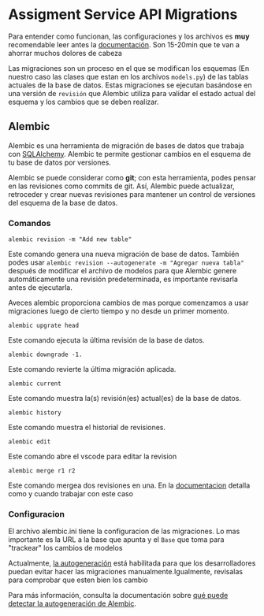 # Assigment Service API Migrations

Para entender como funcionan, las configuraciones y los archivos es **muy** recomendable leer antes la [documentación](https://alembic.sqlalchemy.org/en/latest/index.html).
Son 15-20min que te van a ahorrar muchos dolores de cabeza

Las migraciones son un proceso en el que se modifican los esquemas (En nuestro caso las clases que estan en los archivos `models.py`) de las tablas actuales de la base de datos.
Estas migraciones se ejecutan basándose en una versión de `revisión` que Alembic utiliza para validar el estado actual del esquema y los cambios que se deben realizar.

## Alembic
Alembic es una herramienta de migración de bases de datos que trabaja con [SQLAlchemy](https://www.sqlalchemy.org/). Alembic te permite gestionar cambios en el esquema de tu base de datos por versiones.

Alembic se puede considerar como **git**; con esta herramienta, podes pensar en las revisiones como commits de git. Así, Alembic puede actualizar, retroceder y crear nuevas revisiones para mantener un control de versiones del esquema de la base de datos.

### Comandos

```
alembic revision -m "Add new table"
```
Este comando genera una nueva migración de base de datos. También podes usar ```alembic revision --autogenerate -m "Agregar nueva tabla"``` después de modificar el archivo de modelos para que Alembic genere automáticamente una revisión predeterminada, es importante revisarla antes de ejecutarla. 

Aveces alembic proporciona cambios de mas porque comenzamos a usar migraciones luego de cierto tiempo y no desde un primer momento.

```
alembic upgrate head
```
Este comando ejecuta la última revisión de la base de datos.

```
alembic downgrade -1.
```
Este comando revierte la última migración aplicada.

```
alembic current
```
Este comando muestra la(s) revisión(es) actual(es) de la base de datos.

```
alembic history
```
Este comando muestra el historial de revisiones.


```
alembic edit
```
Este comando abre el vscode para editar la revision

```
alembic merge r1 r2
```
Este comando mergea dos revisiones en una. En la [documentacion](https://alembic.sqlalchemy.org/en/latest/branches.html) detalla como y cuando trabajar con este caso 

### Configuracion

El archivo alembic.ini tiene la configuracion de las migraciones. Lo mas importante es la URL a la base que apunta y el `Base` que toma para "trackear" los cambios de modelos

Actualmente, [la autogeneración](https://alembic.sqlalchemy.org/en/latest/autogenerate.html) está habilitada para que los desarrolladores puedan evitar hacer las migraciones manualmente.Igualmente, revisalas para comprobar que esten bien los cambio

Para más información, consulta la documentación sobre [qué puede detectar la autogeneración de Alembic](https://alembic.sqlalchemy.org/en/latest/autogenerate.html#what-does-autogenerate-detect-and-what-does-it-not-detect).

